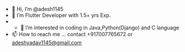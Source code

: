- 👋 Hi, I’m @adesh1145
- 🌱 I’m Flutter Developer with 1.5+ yrs Exp.
- - 👀 I’m interested in coding in Java,Python(Django) and C language
- 📫 How to reach me ... contact +917007765672 or adeshyadav1145@gmail.com

<!---
adesh1145/adesh1145 is a ✨ special ✨ repository because its `README.md` (this file) appears on your GitHub profile.
You can click the Preview link to take a look at your changes.
--->
